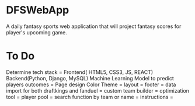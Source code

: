 # DFSWebApp
A daily fantasy sports web application that will project fantasy scores for player's upcoming game.

# To Do
Determine tech stack = Frontend( HTML5, CSS3, JS, REACT) Backend(Python, Django, MySQL)
Machine Learning Model to predict players outcomes =
Page design
  Color Theme = 
  layout = 
  footer = 
  data import for both draftkings and fanduel =
  custom team builder =
  optimization tool =
  player pool =
  search function by team or name = 
  instructions =
